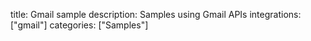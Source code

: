 title: Gmail sample
description: Samples using Gmail APIs
integrations: ["gmail"]
categories: ["Samples"]
